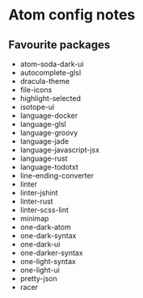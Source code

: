 # Atom config notes

## Favourite packages
* atom-soda-dark-ui
* autocomplete-glsl
* dracula-theme
* file-icons
* highlight-selected
* isotope-ui
* language-docker
* language-glsl
* language-groovy
* language-jade
* language-javascript-jsx
* language-rust
* language-todotxt
* line-ending-converter
* linter
* linter-jshint
* linter-rust
* linter-scss-lint
* minimap
* one-dark-atom
* one-dark-syntax
* one-dark-ui
* one-darker-syntax
* one-light-syntax
* one-light-ui
* pretty-json
* racer
